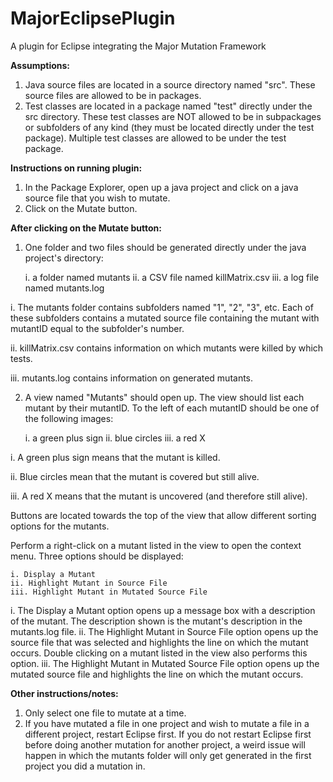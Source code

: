 # MajorEclipsePlugin
A plugin for Eclipse integrating the Major Mutation Framework

**Assumptions:**

1. Java source files are located in a source directory named &quot;src&quot;. These source files are allowed to be in packages.
2. Test classes are located in a package named &quot;test&quot; directly under the src directory. These test classes are NOT allowed to be in subpackages or subfolders of any kind (they must be located directly under the test package). Multiple test classes are allowed to be under the test package.

**Instructions on running plugin:**

1. In the Package Explorer, open up a java project and click on a java source file that you wish to mutate.
2. Click on the Mutate button.

**After clicking on the Mutate button:**

1. One folder and two files should be generated directly under the java project&#39;s directory:

	i. a folder named mutants
	ii. a CSV file named killMatrix.csv
	iii. a log file named mutants.log

i. The mutants folder contains subfolders named &quot;1&quot;, &quot;2&quot;, &quot;3&quot;, etc. Each of these subfolders contains a mutated source file containing the mutant with mutantID equal to the subfolder&#39;s number.

ii.   killMatrix.csv contains information on which mutants were killed by which tests.

iii.  mutants.log contains information on generated mutants.

2. A view named &quot;Mutants&quot; should open up. The view should list each mutant by their mutantID. To the left of each mutantID should be one of the following images:

	i. a green plus sign
	ii. blue circles
	iii. a red X

i. A green plus sign means that the mutant is killed.

ii. Blue circles mean that the mutant is covered but still alive.

iii. A red X means that the mutant is uncovered (and therefore still alive).

Buttons are located towards the top of the view that allow different sorting options for the mutants.

Perform a right-click on a mutant listed in the view to open the context menu. Three options should be displayed:

	i. Display a Mutant
	ii. Highlight Mutant in Source File
	iii. Highlight Mutant in Mutated Source File

i. The Display a Mutant option opens up a message box with a description of the mutant. The description shown is the mutant&#39;s description in the mutants.log file.
ii. The Highlight Mutant in Source File option opens up the source file that was selected and highlights the line on which the mutant occurs. Double clicking on a mutant listed in the view also performs this option.
iii. The Highlight Mutant in Mutated Source File option opens up the mutated source file and highlights the line on which the mutant occurs.

**Other instructions/notes:**

1. Only select one file to mutate at a time.
2. If you have mutated a file in one project and wish to mutate a file in a different project, restart Eclipse first. If you do not restart Eclipse first before doing another mutation for another project, a weird issue will happen in which the mutants folder will only get generated in the first project you did a mutation in. 
